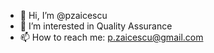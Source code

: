 - 👋 Hi, I’m @pzaicescu
- 👀 I’m interested in Quality Assurance
- 📫 How to reach me: p.zaicescu@gmail.com


